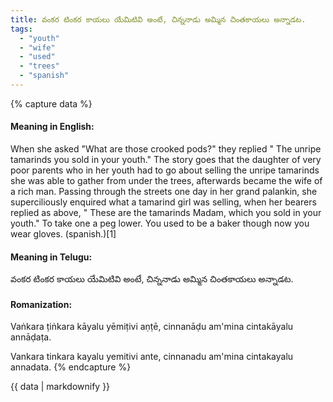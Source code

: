 ```yaml
---
title: వంకర టింకర కాయలు యేమిటివి అంటే, చిన్ననాడు అమ్మిన చింతకాయలు అన్నాడట.
tags:
  - "youth"
  - "wife"
  - "used"
  - "trees"
  - "spanish"
---
```


{% capture data %}
#### Meaning in English:
When she asked "What are those crooked pods?" they replied " The unripe tamarinds you sold in your youth."
The story goes that the daughter of very poor parents who in her youth had to go about selling the unripe tamarinds she was able to gather from under the trees, afterwards became the wife of a rich man. Passing through the streets one day in her grand palankin, she superciliously enquired what a tamarind girl was selling, when her bearers replied as above, " These are the tamarinds Madam, which you sold in your youth."
To take one a peg lower.
You used to be a baker though now you wear gloves. (spanish.)[1]

#### Meaning in Telugu:
వంకర టింకర కాయలు యేమిటివి అంటే, చిన్ననాడు అమ్మిన చింతకాయలు అన్నాడట.

#### Romanization:
Vaṅkara ṭiṅkara kāyalu yēmiṭivi aṇṭē, cinnanāḍu am'mina cintakāyalu annāḍaṭa.

Vankara tinkara kayalu yemitivi ante, cinnanadu am'mina cintakayalu annadata.
{% endcapture %}

{{ data | markdownify }}

